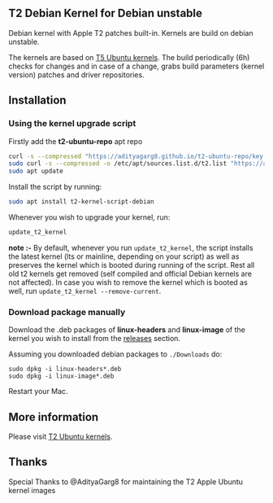 ## T2 Debian Kernel for Debian unstable

Debian kernel with Apple T2 patches built-in. Kernels are build on
debian unstable.

The kernels are based on [T5 Ubuntu
kernels](https://github.com/t2linux/T2-Ubuntu-Kernel).
The build periodically (6h) checks for changes and in case of a change,
grabs build parameters (kernel version) patches and driver
repositories.

## Installation

### Using the kernel upgrade script

Firstly add the **t2-ubuntu-repo** apt repo

```bash
curl -s --compressed "https://adityagarg8.github.io/t2-ubuntu-repo/key.gpg" | gpg --dearmor | sudo tee /etc/apt/trusted.gpg.d/t2-ubuntu-repo.gpg >/dev/null
sudo curl -s --compressed -o /etc/apt/sources.list.d/t2.list "https://adityagarg8.github.io/t2-ubuntu-repo/t2.list"
sudo apt update
```

Install the script by running:

```bash
sudo apt install t2-kernel-script-debian
```

Whenever you wish to upgrade your kernel, run:

```bash
update_t2_kernel
```

**note :-** By default, whenever you run `update_t2_kernel`, the script installs the latest kernel (lts or mainline, depending on your script) as well as preserves the kernel which is booted during running of the script. Rest all old t2 kernels get removed (self compiled and official Debian kernels are not affected). In case you wish to remove the kernel which is booted as well, run `update_t2_kernel --remove-current`.

### Download package manually

Download the .deb packages of **linux-headers** and **linux-image** of
the kernel you wish to install from the
[releases](https://github.com/andersfugmann/T2-Debian-Kernel/releases)
section.

Assuming you downloaded debian packages to `./Downloads` do:
```
sudo dpkg -i linux-headers*.deb
sudo dpkg -i linux-image*.deb
```

Restart your Mac.

## More information
Please visit [T2 Ubuntu kernels](https://github.com/t2linux/T2-Ubuntu-Kernel).

## Thanks
Special Thanks to @AdityaGarg8 for maintaining the T2 Apple Ubuntu
kernel images
